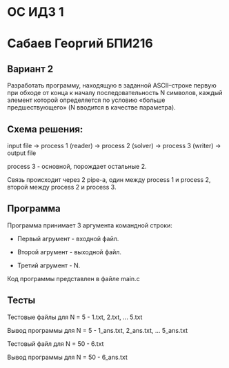 # ОС ИДЗ 1
# Сабаев Георгий БПИ216

## Вариант 2
Разработать программу, находящую в заданной ASCII–строке первую при обходе от конца к началу последовательность N символов, каждый элемент которой определяется по условию «больше предшествующего» (N вводится в качестве параметра).

## Схема решения:
input file -> process 1 (reader) -> process 2 (solver) -> process 3 (writer) -> output file

process 3 - основной, порождает остальные 2.

Связь происходит через 2 pipe-а, один между process 1 и process 2, второй между process 2 и process 3. 
## Программа
Программа принимает 3 аргумента командной строки:

 - Первый агрумент - входной файл.
 
 - Второй агрумент - выходной файл.
 
 - Третий агрумент - N.
 
Код программы представлен в файле main.c

## Тесты
Тестовые файлы для N = 5 - 1.txt, 2.txt, ... 5.txt

Вывод программы для N = 5 - 1_ans.txt, 2_ans.txt, ... 5_ans.txt

Тестовый файл для N = 50 - 6.txt

Вывод программы для N = 50 - 6_ans.txt

